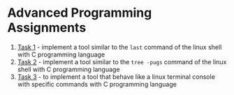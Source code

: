 # Advanced Programming Assignments

1. [Task 1](https://github.com/kggold4/advanced-programming-assignments/tree/main/advanced-programming-ex1) - implement a tool similar to the ```last``` command of the linux shell with C programming language
2. [Task 2](https://github.com/kggold4/advanced-programming-assignments/tree/main/advanced-programming-ex2) - implement a tool similar to the ```tree -pugs``` command of the linux shell with C programming language
3. [Task 3](https://github.com/kggold4/advanced-programming-assignments/tree/main/advanced-programming-ex3) - to implement a tool that behave like a linux terminal console with specific commands with C programming language
